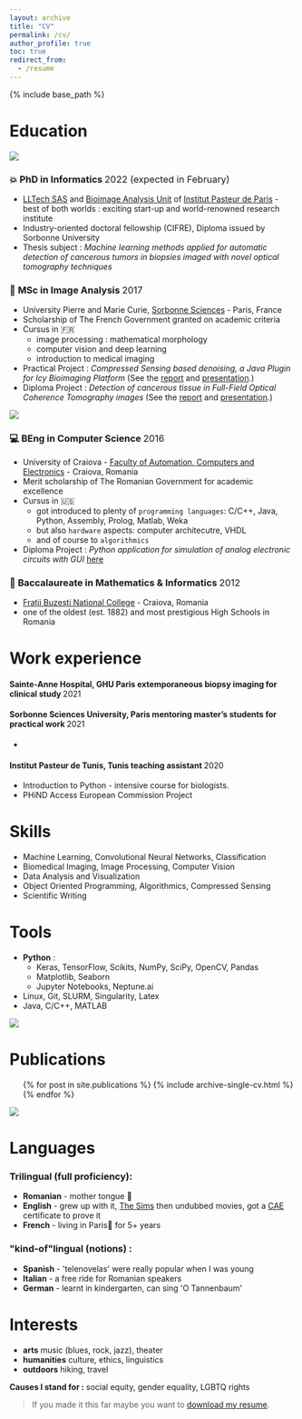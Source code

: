```yaml
---
layout: archive
title: "CV"
permalink: /cv/
author_profile: true
toc: true
redirect_from:
  - /resume
---
```


{% include base_path %}

Education
======

<img src="https://source.unsplash.com/0dYvjPoPE0E/1600x500">

### :boom: **PhD in Informatics** <span style="font-weight:normal">2022 (expected in February)</span>
  * [LLTech SAS](http://www.lltech.co/) and [Bioimage Analysis Unit](https://research.pasteur.fr/en/team/bioimage-analysis/) of [Institut Pasteur de Paris](https://www.pasteur.fr/en) - best of both worlds : exciting start-up and world-renowned research institute
  * Industry-oriented doctoral fellowship (CIFRE), Diploma issued by Sorbonne University
  * Thesis subject : *Machine learning methods applied for automatic detection of cancerous tumors in biopsies imaged with novel optical tomography techniques*
  
### :microscope: **MSc in Image Analysis** <span style="font-weight:normal">2017</span>
  * University Pierre and Marie Curie, [Sorbonne Sciences](http://sciences.sorbonne-universite.fr/formation-0/masters/master-informatique/parcours-image-ima) - Paris, France
  * Scholarship of The French Government granted on academic criteria 
  * Cursus in :fr:
      * image processing : mathematical morphology
      * computer vision and deep learning
      * introduction to medical imaging
  * Practical Project : *Compressed  Sensing  based denoising, a Java Plugin for Icy Bioimaging Platform* 
  (See the [report](http://dmandache.github.io/files/2017_prat_project.pdf) and [presentation](http://dmandache.github.io/files/2017_prat_presentation.pdf).)
  * Diploma Project : *Detection of cancerous tissue in Full-Field Optical Coherence Tomography images* 
  (See the [report](http://dmandache.github.io/files/2017_masters_project.pdf) and [presentation](http://dmandache.github.io/files/2017_masters_project_presentation.pdf).)

<img src="https://source.unsplash.com/-Rc6usOigMk/1600x500">

### :computer: **BEng in Computer Science**  <span style="font-weight:normal">2016</span> 
  * University of Craiova - [Faculty of Automation, Computers and Electronics](http://www.ace.ucv.ro/) -  Craiova, Romania
  * Merit scholarship of The Romanian Government for academic excellence 
  * Cursus in :us:
      * got introduced to plenty of `programming languages`: C/C++, Java, Python, Assembly, Prolog, Matlab, Weka
      * but also `hardware` aspects: computer architecutre, VHDL
      * and of course to `algorithmics` 
  * Diploma Project : *Python application for simulation of analog electronic circuits with GUI* [here](http://dmandache.github.io/files/2016_bachelors_project.pdf)

### :triangular_ruler: **Baccalaureate in Mathematics & Informatics**  <span style="font-weight:normal">2012</span>
   * [Frații Buzești National College](https://www.cnfb.ro/) - Craiova, Romania
   * one of the oldest (est. 1882) and most prestigious High Schools in Romania


Work experience
======
#### **Sainte-Anne Hospital, GHU Paris** extemporaneous biopsy imaging for clinical study <span style="font-weight:normal">2021</span>
   
#### **Sorbonne Sciences University, Paris**  mentoring master’s students for practical work <span style="font-weight:normal">2021</span>
   * 

#### **Institut Pasteur de Tunis, Tunis**  teaching assistant  <span style="font-weight:normal">2020</span>
   * Introduction to Python - intensive course for biologists.
   * PHiND Access European Commission Project

Skills
======
* Machine Learning, Convolutional Neural Networks, Classification
* Biomedical Imaging, Image Processing, Computer Vision
* Data Analysis and Visualization
* Object Oriented Programming, Algorithmics,  Compressed Sensing
* Scientific Writing
  
Tools
======
* **Python** :
  * Keras, TensorFlow, Scikits, NumPy, SciPy, OpenCV, Pandas
  * Matplotlib, Seaborn  
  * Jupyter Notebooks, Neptune.ai
* Linux, Git, SLURM, Singularity, Latex
* Java, C/C++, MATLAB

<img src="https://source.unsplash.com/Oaqk7qqNh_c/1600x500">

Publications
======
  <ul>{% for post in site.publications %}
    {% include archive-single-cv.html %}
  {% endfor %}</ul>
  
<!-- Talks
======
  <ul>{% for post in site.talks %}
    {% include archive-single-talk-cv.html %}
  {% endfor %}</ul>
  
Teaching
======
  <ul>{% for post in site.teaching %}
    {% include archive-single-cv.html %}
  {% endfor %}</ul> -->

<img src="https://source.unsplash.com/vNrpgkrRtlk/1600x500">

Languages
======
### Trilingual (full proficiency):
* **Romanian** - mother tongue :baby_bottle:
* **English** - grew up with it, [The Sims](https://www.ea.com/games/the-sims) then undubbed movies, got a [CAE](https://www.cambridgeenglish.org/exams-and-tests/advanced/) certificate to prove it
* **French** - living in Paris:pushpin: for 5+ years

### "kind-of"lingual (notions) :
* **Spanish** - 'telenovelas' were really popular when I was young
* **Italian** - a free ride for Romanian speakers
* **German** - learnt in kindergarten, can sing 'O Tannenbaum'

Interests
======
* **arts**  music (blues, rock, jazz), theater
* **humanities**  culture, ethics, linguistics
* **outdoors**  hiking, travel

**Causes I stand for :** social equity, gender equality, LGBTQ rights

> If you made it this far maybe you want to [download my resume](http://dmandache.github.io/files/CV_en.pdf).

